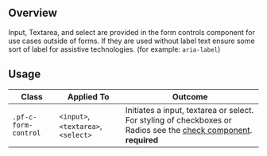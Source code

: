 ## Overview

Input, Textarea, and select are provided in the form controls component for use cases outside of forms. If they are used without label text ensure some sort of label for assistive technologies. (for example: `aria-label`)


## Usage

| Class | Applied To | Outcome |
| -- | -- | -- |
| `.pf-c-form-control` | `<input>`,`<textarea>`, `<select>` |  Initiates a input, textarea or select. For styling of checkboxes or Radios see the <a href="/components/Check/examples/">check component</a>. **required**  |
